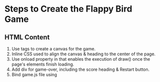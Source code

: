 # Steps to Create the Flappy Bird Game

## HTML Content

1. Use <canvas> tags to create a canvas for the game.
2. Inline CSS used to align the canvas & heading to the center of the page.
3. Use onload property in <body> that enables the execution of draw() once the page's elements finish loading.
4. Add div for game-over, including the score heading & Restart button.
5. Bind game.js file using <script> tags.

## JavaScript Code

1. Use getContext() to obtain the drawing context of the canvas.
2. Load image & audio content using new Image() & new Audio() respectively.
3. Use src property to assign the media to variables.
4. Create a draw() method which handles all the displaying of elements on the canvas, using the built-in drawImage() method.
5. Use requestAnimationFrame(draw) to enable Game Loop.
6. Create an array of pipes[], to draw multiple pipes on the canvas, by updating the x & y coordinates using Math.random().
7. Use coordinates of the bird and pipes to check for collision of these elements.
    1. If the bird's position on x-axis is equivant to the position of pipe or in-between the width of pipe, and
    2. If the bird's position on y-axis is greater than or equal to the position of North pipe, OR if it is less than or equal to the position of South pipe
    3. If the bird reaches the foreGround.
    4. If the bird crosses/reaches the top of canvas box.
8. Increase score once the pipe crosses the bird without collision.
9. Display the updated score using fillText() on the canvas.
10. Add Score Over pop-in box, using a game-wrapper in HTML, and display it at the time of collision, with a button to restart the game.
11. Neccessary to use return statement on collision to stop the game loop.


## Credits

1. Tutorial Resource: [freecodecamp](https://www.youtube.com/watch?v=pufKO5EG8nc)
2. Canvas Basics: [MDN](https://developer.mozilla.org/en-US/docs/Web/API/Canvas_API/Tutorial/Basic_usage)